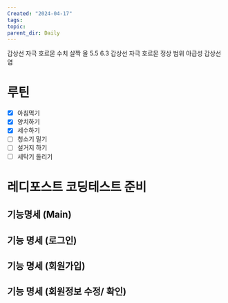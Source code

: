 ```yaml
---
Created: "2024-04-17"
tags: 
topic: 
parent_dir: Daily
---
```

갑상선 자극 호르몬 수치  살짝 올 5.5 6.3
갑상선 자극 호르몬 정상 범위 
아급성 갑상선염 
# 루틴
- [x] 아침먹기
- [x] 양치하기
- [x] 세수하기
- [ ] 청소기 밀기
- [ ] 설거지 하기
- [ ] 세탁기 돌리기
# 레디포스트 코딩테스트 준비
## 기능명세 (Main)
## 기능 명세 (로그인)
## 기능 명세 (회원가입)
## 기능 명세 (회원정보 수정/ 확인)

